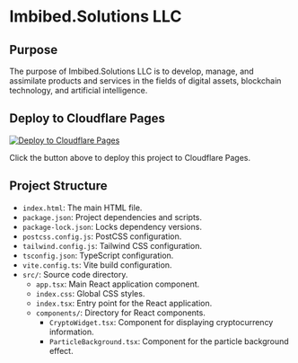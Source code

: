 # Imbibed.Solutions LLC

## Purpose
The purpose of Imbibed.Solutions LLC is to develop, manage, and assimilate products and services in the fields of digital assets, blockchain technology, and artificial intelligence.

## Deploy to Cloudflare Pages

[![Deploy to Cloudflare Pages](https://deploy.workers.cloudflare.com/button)](https://deploy.workers.cloudflare.com/?url=YOUR_REPOSITORY_URL_HERE)

Click the button above to deploy this project to Cloudflare Pages.

## Project Structure
- `index.html`: The main HTML file.
- `package.json`: Project dependencies and scripts.
- `package-lock.json`: Locks dependency versions.
- `postcss.config.js`: PostCSS configuration.
- `tailwind.config.js`: Tailwind CSS configuration.
- `tsconfig.json`: TypeScript configuration.
- `vite.config.ts`: Vite build configuration.
- `src/`: Source code directory.
  - `app.tsx`: Main React application component.
  - `index.css`: Global CSS styles.
  - `index.tsx`: Entry point for the React application.
  - `components/`: Directory for React components.
    - `CryptoWidget.tsx`: Component for displaying cryptocurrency information.
    - `ParticleBackground.tsx`: Component for the particle background effect.